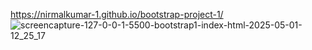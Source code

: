  https://nirmalkumar-1.github.io/bootstrap-project-1/
![screencapture-127-0-0-1-5500-bootstrap1-index-html-2025-05-01-12_25_17](https://github.com/user-attachments/assets/72fb85cb-1677-4c96-8959-5dd918749c2b)
